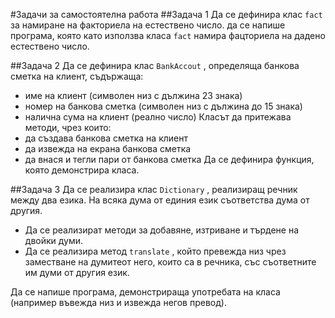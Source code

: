 #Задачи за самостоятелна работа
##Задача 1 
Да се дефинира клас `fact` за намиране на факториела на естествено число. да се напише програма, която като използва класа `fact` намира фацториела на дадено естествено число.

##Задача 2
Да се дефинира клас `BankAccout` , определяща банкова сметка на клиент, съдържаща:
* име на клиент (символен низ с дължина 23 знака)
* номер на банкова сметка (символен низ с дължина до 15 знака)
* налична сума на клиент (реално число)
Класът да притежава методи, чрез които:
* да създава банкова сметка на клиент
* да извежда на екрана банкова сметка
* да внася и тегли пари от банкова сметка
Да се дефинира функция, която демонстрира класа.

##Задача 3
Да се реализира клас `Dictionary` , реализиращ речник между два езика. На всяка дума от единия език съответства дума от другия.
* Да се реализират методи за добавяне, изтриване и търдене на двойки думи.
* Да се реализира метод `translate` , който превежда низ чрез заместване на думитеот него, които са в речника, със съответните им думи от другия език.

Да се напише програма, демонстрираща употребата на класа (например въвежда низ и извежда негов превод).
